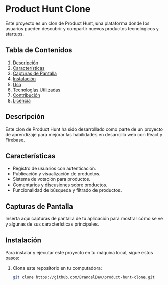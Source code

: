 # Product Hunt Clone

Este proyecto es un clon de Product Hunt, una plataforma donde los usuarios pueden descubrir y compartir nuevos productos tecnológicos y startups.

## Tabla de Contenidos

1. [Descripción](#descripción)
2. [Características](#características)
3. [Capturas de Pantalla](#capturas-de-pantalla)
4. [Instalación](#instalación)
5. [Uso](#uso)
6. [Tecnologías Utilizadas](#tecnologías-utilizadas)
7. [Contribución](#contribución)
8. [Licencia](#licencia)

## Descripción

Este clon de Product Hunt ha sido desarrollado como parte de un proyecto de aprendizaje para mejorar las habilidades en desarrollo web con React y Firebase.

## Características

- Registro de usuarios con autenticación.
- Publicación y visualización de productos.
- Sistema de votación para productos.
- Comentarios y discusiones sobre productos.
- Funcionalidad de búsqueda y filtrado de productos.

## Capturas de Pantalla

Inserta aquí capturas de pantalla de tu aplicación para mostrar cómo se ve y algunas de sus características principales.

## Instalación

Para instalar y ejecutar este proyecto en tu máquina local, sigue estos pasos:

1. Clona este repositorio en tu computadora:

   ```bash
   git clone https://github.com/BrandelDev/product-hunt-clone.git